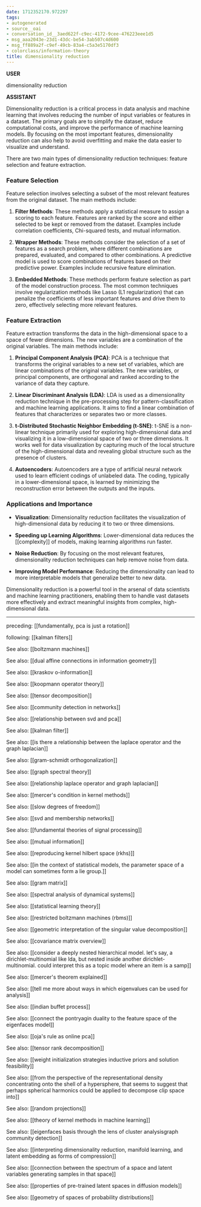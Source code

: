 ```yaml
---
date: 1712352170.972297
tags:
- autogenerated
- source__oai
- conversation_id__3aed622f-c9ec-4172-9cee-476223eee1d5
- msg_aaa2043e-23d1-43dc-be54-3ab507c4d600
- msg_ff889a2f-c9ef-49cb-83a4-c5a3e5170df3
- colorclass/information-theory
title: dimensionality reduction
---
```


**USER**

dimensionality reduction


**ASSISTANT**

Dimensionality reduction is a critical process in data analysis and machine learning that involves reducing the number of input variables or features in a dataset. The primary goals are to simplify the dataset, reduce computational costs, and improve the performance of machine learning models. By focusing on the most important features, dimensionality reduction can also help to avoid overfitting and make the data easier to visualize and understand.

There are two main types of dimensionality reduction techniques: feature selection and feature extraction.

### Feature Selection

Feature selection involves selecting a subset of the most relevant features from the original dataset. The main methods include:

1. **Filter Methods**: These methods apply a statistical measure to assign a scoring to each feature. Features are ranked by the score and either selected to be kept or removed from the dataset. Examples include correlation coefficients, Chi-squared tests, and mutual information.

2. **Wrapper Methods**: These methods consider the selection of a set of features as a search problem, where different combinations are prepared, evaluated, and compared to other combinations. A predictive model is used to score combinations of features based on their predictive power. Examples include recursive feature elimination.

3. **Embedded Methods**: These methods perform feature selection as part of the model construction process. The most common techniques involve regularization methods like Lasso (L1 regularization) that can penalize the coefficients of less important features and drive them to zero, effectively selecting more relevant features.

### Feature Extraction

Feature extraction transforms the data in the high-dimensional space to a space of fewer dimensions. The new variables are a combination of the original variables. The main methods include:

1. **Principal Component Analysis (PCA)**: PCA is a technique that transforms the original variables to a new set of variables, which are linear combinations of the original variables. The new variables, or principal components, are orthogonal and ranked according to the variance of data they capture.

2. **Linear Discriminant Analysis (LDA)**: LDA is used as a dimensionality reduction technique in the pre-processing step for pattern-classification and machine learning applications. It aims to find a linear combination of features that characterizes or separates two or more classes.

3. **t-Distributed Stochastic Neighbor Embedding (t-SNE)**: t-SNE is a non-linear technique primarily used for exploring high-dimensional data and visualizing it in a low-dimensional space of two or three dimensions. It works well for data visualization by capturing much of the local structure of the high-dimensional data and revealing global structure such as the presence of clusters.

4. **Autoencoders**: Autoencoders are a type of artificial neural network used to learn efficient codings of unlabeled data. The coding, typically in a lower-dimensional space, is learned by minimizing the reconstruction error between the outputs and the inputs.

### Applications and Importance

- **Visualization**: Dimensionality reduction facilitates the visualization of high-dimensional data by reducing it to two or three dimensions.
  
- **Speeding up Learning Algorithms**: Lower-dimensional data reduces the [[complexity]] of models, making learning algorithms run faster.

- **Noise Reduction**: By focusing on the most relevant features, dimensionality reduction techniques can help remove noise from data.

- **Improving Model Performance**: Reducing the dimensionality can lead to more interpretable models that generalize better to new data.

Dimensionality reduction is a powerful tool in the arsenal of data scientists and machine learning practitioners, enabling them to handle vast datasets more effectively and extract meaningful insights from complex, high-dimensional data.


---

preceding: [[fundamentally, pca is just a rotation]]  


following: [[kalman filters]]

See also: [[boltzmann machines]]


See also: [[dual affine connections in information geometry]]


See also: [[kraskov o-information]]


See also: [[koopmann operator theory]]


See also: [[tensor decomposition]]


See also: [[community detection in networks]]


See also: [[relationship between svd and pca]]


See also: [[kalman filter]]


See also: [[is there a relationship between the laplace operator and the graph laplacian]]


See also: [[gram-schmidt orthogonalization]]


See also: [[graph spectral theory]]


See also: [[relationship laplace operator and graph laplacian]]


See also: [[mercer's condition in kernel methods]]


See also: [[slow degrees of freedom]]


See also: [[svd and membership networks]]


See also: [[fundamental theories of signal processing]]


See also: [[mutual information]]


See also: [[reproducing kernel hilbert space (rkhs)]]


See also: [[in the context of statistical models, the parameter space of a model can sometimes form a lie group.]]


See also: [[gram matrix]]


See also: [[spectral analysis of dynamical systems]]


See also: [[statistical learning theory]]


See also: [[restricted boltzmann machines (rbms)]]


See also: [[geometric interpretation of the singular value decomposition]]


See also: [[covariance matrix overview]]


See also: [[consider a deeply nested hierarchical model. let's say, a dirichlet-multinomial like lda, but nested inside another dirichlet-multinomial. could interpret this as a topic model where an item is a samp]]


See also: [[mercer's theorem explained]]


See also: [[tell me more about ways in which eigenvalues can be used for analysis]]


See also: [[indian buffet process]]


See also: [[connect the pontryagin duality to the feature space of the eigenfaces model]]


See also: [[oja's rule as online pca]]


See also: [[tensor rank decomposition]]


See also: [[weight initialization strategies inductive priors and solution feasibility]]


See also: [[from the perspective of the representational density concentrating onto the shell of a hypersphere, that seems to suggest that perhaps spherical harmonics could be applied to decompose clip space into]]


See also: [[random projections]]


See also: [[theory of kernel methods in machine learning]]


See also: [[eigenfaces basis through the lens of cluster analysisgraph community detection]]


See also: [[interpreting dimensionality reduction, manifold learning, and latent embedding as forms of compression]]


See also: [[connection between the spectrum of a space and latent variables generating samples in that space]]


See also: [[properties of pre-trained latent spaces in diffusion models]]


See also: [[geometry of spaces of probability distributions]]